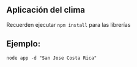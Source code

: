 ## Aplicación del clima

Recuerden ejecutar ```npm install``` para las librerías

## Ejemplo:
```
node app -d "San Jose Costa Rica"
```
